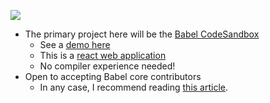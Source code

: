 ![](https://i.imgur.com/3fnLQhm.png)

- The primary project here will be the [Babel CodeSandbox](https://github.com/babel/sandboxes)
  - See a [demo here](https://codesandbox.io/s/github/babel/sandboxes)
  - This is a [react web application](https://github.com/babel/sandboxes/blob/master/package.json)
  - No compiler experience needed!
- Open to accepting Babel core contributors
  - In any case, I recommend reading [this article](https://en.wikipedia.org/wiki/Abstract_syntax_tree). 
